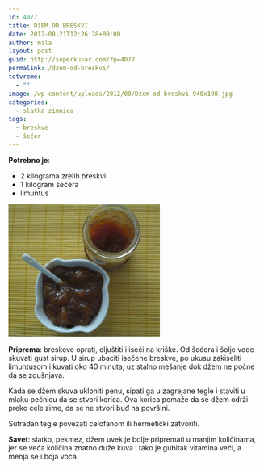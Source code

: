 ```yaml
---
id: 4077
title: DžEM OD BRESKVI
date: 2012-08-21T12:26:28+00:00
author: mila
layout: post
guid: http://superkuvar.com/?p=4077
permalink: /dzem-od-breskvi/
totvreme:
  - ""
image: /wp-content/uploads/2012/08/Dzem-od-breskvi-940x198.jpg
categories:
  - slatka zimnica
tags:
  - breskve
  - šećer
---
```

**Potrebno je**:

  * 2 kilograma zrelih breskvi
  * 1 kilogram šećera
  * limuntus

<img class="alignnone size-medium wp-image-4078" title="Dzem od breskvi" src="/wp-content/uploads/2012/08/Dzem-od-breskvi-e1345551829911-300x262.jpg" alt="" width="300" height="262" /> 

**Priprema**: breskeve oprati, oljuštiti i iseći na kriške. Od šećera i šolje vode skuvati gust sirup. U sirup ubaciti isečene breskve, po ukusu zakiseliti limuntusom i kuvati oko 40 minuta, uz stalno mešanje dok džem ne počne da se zgušnjava.

Kada se džem skuva ukloniti penu, sipati ga u zagrejane tegle i staviti u mlaku pećnicu da se stvori korica. Ova korica pomaže da se džem održi preko cele zime, da se ne stvori buđ na površini.

Sutradan tegle povezati celofanom ili hermetički zatvoriti.

**Savet**: slatko, pekmez, džem uvek je bolje pripremati u manjim količinama, jer se veća količina znatno duže kuva i tako je gubitak vitamina veći, a menja se i boja voća.

&nbsp;